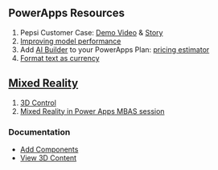 ## PowerApps Resources

1. Pepsi Customer Case: [Demo Video](https://youtu.be/IA8aRy_WM4s) & [Story](https://customers.microsoft.com/en-au/story/gj-pepsi-consumer-goods-powerapps)
2. [Improving model performance](https://docs.microsoft.com/en-us/ai-builder/collect-images)
3. Add [AI Builder](https://powerapps.microsoft.com/en-us/ai-builder/) to your PowerApps Plan: [pricing estimator](https://powerapps.microsoft.com/en-us/ai-builder-calculator/)
4. [Format text as currency](https://powerusers.microsoft.com/t5/Building-Power-Apps/How-do-I-format-a-field-to-look-like-currency/m-p/333252?lightbox-message-images-127014=28693i34D470A228DD3DC6#M95738)

## [Mixed Reality](https://powerapps.microsoft.com/en-us/blog/introducing-mixed-reality-in-power-apps/)
1. [3D Control](https://www.youtube.com/watch?v=mumeUoaE21k)
2. [Mixed Reality in Power Apps MBAS session](https://mymbas.microsoft.com/sessions/7b527160-9bbe-4f27-8972-c00d3f73e44f?source=sessions)
### Documentation 
* [Add Components](https://docs.microsoft.com/en-us/powerapps/maker/canvas-apps/mixed-reality-overview)
* [View 3D Content](https://docs.microsoft.com/en-us/powerapps/maker/canvas-apps/mixed-reality-component-view-3d)
